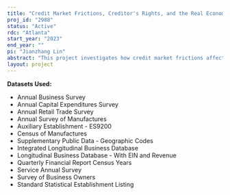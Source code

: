 ```yaml
---
title: "Credit Market Frictions, Creditor's Rights, and the Real Economy"
proj_id: "2988"
status: "Active"
rdc: "Atlanta"
start_year: "2023"
end_year: ""
pi: "Jianzhang Lin"
abstract: "This project investigates how credit market frictions affect firm behavior. To document the causal effect, we will exploit time-series variation in the restrictiveness of creditor collection practices across states. Stronger creditor restrictions reduce debt recovery rates, which ultimately make creditors reduce credit supply. We hypothesize that stronger creditor restrictions negatively affect entrepreneurial activities, due to the following two mechanisms. First, stronger restrictions make it harder for entrepreneurs to borrow money from creditors, which could inhibit their abilities to launch or maintain businesses. Second, stronger restrictions also influence credit supply for local customers, which could lower the demand for products and services. This project includes three sub-questions. First, we will utilize the QFR to measure firm debt structure and investigate whether there is a reduction in unsecured debt when lenders face more restrictions. Next, we will obtain measures of firms' revenue from the SAS/ARTS/LBD and test whether more restrictions hurt firms' revenue. Finally, we will use establishment-level LBD data to explore how multi-segment firms with establishments in different regions react to changes in creditor restrictions. By producing estimates of these questions, this project will enhance the Census Bureau's understanding of economy-wide establishment dynamics (formation, closure, growth, contraction, and performance) and their responsiveness to changes in credit market conditions."
layout: project
---
```


**Datasets Used:**

  - Annual Business Survey 
  - Annual Capital Expenditures Survey 
  - Annual Retail Trade Survey 
  - Annual Survey of Manufactures 
  - Auxiliary Establishment - ES9200 
  - Census of Manufactures 
  - Supplementary Public Data - Geographic Codes 
  - Integrated Longitudinal Business Database 
  - Longitudinal Business Database - With EIN and Revenue 
  - Quarterly Financial Report Census Years 
  - Service Annual Survey 
  - Survey of Business Owners 
  - Standard Statistical Establishment Listing 

